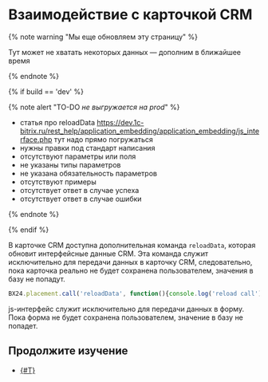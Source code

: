 # Взаимодействие с карточкой CRM

{% note warning "Мы еще обновляем эту страницу" %}

Тут может не хватать некоторых данных — дополним в ближайшее время

{% endnote %}

{% if build == 'dev' %}

{% note alert "TO-DO _не выгружается на prod_" %}

- статья про reloadData https://dev.1c-bitrix.ru/rest_help/application_embedding/application_embedding/js_interface.php тут надо прямо погружаться
- нужны правки под стандарт написания
- отсутствуют параметры или поля
- не указаны типы параметров
- не указана обязательность параметров
- отсутствуют примеры
- отсутствует ответ в случае успеха
- отсутствует ответ в случае ошибки

{% endnote %}

{% endif %}

В карточке CRM доступна дополнительная команда `reloadData`, которая обновит интерфейсные данные CRM. Эта команда служит исключительно для передачи данных в карточку CRM, следовательно, пока карточка реально не будет сохранена пользователем, значения в базу не попадут.

```js
BX24.placement.call('reloadData', function(){console.log('reload call')});
```

js-интерфейс служит исключительно для передачи данных в форму. Пока форма не будет сохранена пользователем, значение в базу не попадет.

## Продолжите изучение 

- [{#T}](bx24-placement-call.md)